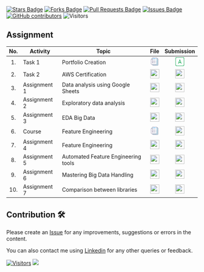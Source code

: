 <a href="https://github.com/drshahizan/BDM/stargazers"><img src="https://img.shields.io/github/stars/drshahizan/BDM" alt="Stars Badge"/></a>
<a href="https://github.com/drshahizan/BDM/network/members"><img src="https://img.shields.io/github/forks/drshahizan/BDM" alt="Forks Badge"/></a>
<a href="https://github.com/drshahizan/BDM/pulls"><img src="https://img.shields.io/github/issues-pr/drshahizan/BDM" alt="Pull Requests Badge"/></a>
<a href="https://github.com/drshahizan/BDM"><img src="https://img.shields.io/github/issues/drshahizan/BDM" alt="Issues Badge"/></a>
<a href="https://github.com/drshahizan/BDM/graphs/contributors"><img alt="GitHub contributors" src="https://img.shields.io/github/contributors/drshahizan/BDM?color=2b9348"></a>
![Visitors](https://api.visitorbadge.io/api/visitors?path=https%3A%2F%2Fgithub.com%2Fdrshahizan%2BDM&labelColor=%23d9e3f0&countColor=%23697689&style=flat)

## Assignment


| No. | Activity | Topic | File | Submission |
| :-----: | ------ | ------ | :-----: | :-----: | 
| 1. | Task 1 | Portfolio Creation | <a href="../portfolio/readme.md" ><img src="../images/rfp.png" width="24px" height="24px" ></a> | <a href="https://github.com/drshahizan/BDM/blob/main/student.md" ><img src="../images/answer.png" width="24px" height="24px" ></a> | <a href="https://github.com/drshahizan/HPDP/blob/main/materials/aws_submission.md" ><img src="../images/badge3.png" width="24px" height="24px" ></a> |
| 2. | Task 2 | AWS Certification | <a href="../materials/aws.md" ><img src="../images/aws.svg" width="24px" height="24px" ></a> | <a href="https://github.com/drshahizan/BDM/blob/main/materials/aws_submission.md" ><img src="../images/badge3.png" width="24px" height="24px" ></a> |
| 3. | Assignment 1 | Data analysis using Google Sheets | <a href="../assignment/ass1.md" ><img src="../images/google-sheets.png" width="24px" height="24px" ></a> | <a href="https://github.com/drshahizan/BDM/blob/main/assignment/ass1.md#submission" ><img src="../images/document.png" width="24px" height="24px" ></a> | 
| 4. | Assignment 2 | Exploratory data analysis | <a href="https://github.com/drshahizan/Python_EDA/tree/main/assignment/ass2/bdm" ><img src="../images/python.png" width="24px" height="24px" ></a> | <a href="https://github.com/drshahizan/Python_EDA/blob/main/assignment/ass2/bdm/readme.md#submission" ><img src="../images/exploratory.png" width="24px" height="24px" ></a> | 
| 5. | Assignment 3 | EDA Big Data | <a href="https://github.com/drshahizan/Python_EDA/tree/main/assignment/ass3/bdm" ><img src="../images/python.png" width="24px" height="24px" ></a> | <a href="https://github.com/drshahizan/Python_EDA/blob/main/assignment/ass3/bdm/readme.md#submission" ><img src="../images/bigdata.png" width="24px" height="24px" ></a>|
| 6. | Course | Feature Engineering | <a href="https://github.com/drshahizan/Python_EDA/blob/main/course/bdm/readme.md" ><img src="../images/rfp.png" width="24px" height="24px" ></a> | <a href="https://github.com/drshahizan/Python_EDA/blob/main/course/bdm/readme.md#submission" ><img src="../images/kaggle.png" width="24px" height="24px" ></a>
| 7. | Assignment 4 | Feature Engineering | <a href="https://github.com/drshahizan/Python_EDA/blob/main/assignment/ass4/bdm" ><img src="../images/python.png" width="24px" height="24px" ></a> | <a href="https://github.com/drshahizan/Python_EDA/blob/main/assignment/ass4/bdm/readme.md#submission" ><img src="../images/feature.png" width="24px" height="24px" ></a> | 
| 8. | Assignment 5 | Automated Feature Engineering tools | <a href="https://github.com/drshahizan/Python_EDA/tree/main/assignment/ass5/bdm" ><img src="../images/python.png" width="24px" height="24px" ></a> | <a href="https://github.com/drshahizan/Python_EDA/tree/main/assignment/ass5/bdm#submission" ><img src="../images/feature.png" width="24px" height="24px" ></a> | 
| 9. | Assignment 6 | Mastering Big Data Handling | <a href="https://github.com/drshahizan/Python-big-data/tree/main/assignment/ass6/bdm" ><img src="../images/colab.png" width="24px" height="24px" ></a> | <a href="https://github.com/drshahizan/Python-big-data/tree/main/assignment/ass6/bdm#submission" ><img src="../images/strategies.png" width="24px" height="24px" ></a> |
| 10. | Assignment 7 | Comparison between libraries | <a href="https://github.com/drshahizan/Python-big-data/tree/main/assignment/ass7/bdm" ><img src="../images/colab.png" width="24px" height="24px" ></a> | <a href="https://github.com/drshahizan/Python-big-data/tree/main/assignment/ass7/bdm#submission" ><img src="../images/comparison.png" width="24px" height="24px" ></a> |

## Contribution 🛠️
Please create an [Issue](https://github.com/drshahizan/BDM/issues) for any improvements, suggestions or errors in the content.

You can also contact me using [Linkedin](https://www.linkedin.com/in/drshahizan/) for any other queries or feedback.

[![Visitors](https://api.visitorbadge.io/api/visitors?path=https%3A%2F%2Fgithub.com%2Fdrshahizan&labelColor=%23697689&countColor=%23555555&style=plastic)](https://visitorbadge.io/status?path=https%3A%2F%2Fgithub.com%2Fdrshahizan)
![](https://hit.yhype.me/github/profile?user_id=81284918)


